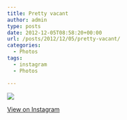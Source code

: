 ```yaml
---
title: Pretty vacant
author: admin
type: posts
date: 2012-12-05T08:58:20+00:00
url: /posts/2012/12/05/pretty-vacant/
categories:
  - Photos
tags:
  - instagram
  - Photos

---
```

![][1]

<p class="view-instagram">
  <a href="http://instagr.am/p/S2VaGqKlqJ/">View on Instagram</a>
</p>

 [1]: https://lobban.org/wordpress//HLIC/1e06bb1fe68804ff4426671579852e1e.jpg
